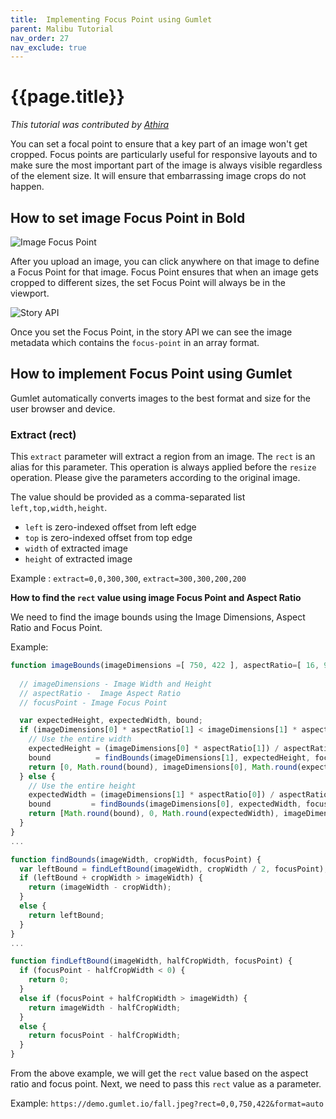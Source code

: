```yaml
---
title:  Implementing Focus Point using Gumlet 
parent: Malibu Tutorial
nav_order: 27
nav_exclude: true
---
```


# {{page.title}}

_This tutorial was contributed by [Athira](https://www.linkedin.com/in/athira-m-r-835ab6105/)_

You can set a focal point to ensure that a key part of an image won't get cropped. Focus points are particularly useful for responsive layouts and to make sure the most important part of the image is always visible regardless of the element size. It will ensure that embarrassing image crops do not happen.

## How to set image Focus Point in Bold

![Image Focus Point]({{"images/set-image-focus-point.gif" | absolute_url}})

After you upload an image, you can click anywhere on that image to define a Focus Point for that image. Focus Point ensures that when an image gets cropped to different sizes, the set Focus Point will always be in the viewport.


![Story API]({{"images/story-api.gif" | absolute_url}})

Once you set the Focus Point, in the story API we can see the image metadata which contains the `focus-point` in an array format. 

## How to implement Focus Point using Gumlet

Gumlet automatically converts images to the best format and size for the user browser and device. 
 
###  Extract (rect)

This `extract` parameter will extract a region from an image. The `rect` is an alias for this parameter. This operation is always applied before the `resize` operation. Please give the parameters according to the original image.

The value should be provided as a comma-separated list `left,top,width,height`.

- `left` is zero-indexed offset from left edge
- `top` is zero-indexed offset from top edge
- `width` of extracted image
- `height` of extracted image

Example : `extract=0,0,300,300`, `extract=300,300,200,200`


**How to find the `rect` value using image Focus Point and Aspect Ratio**

We need to find the image bounds using the Image Dimensions, Aspect Ratio and Focus Point.

Example: 

```javascript
function imageBounds(imageDimensions =[ 750, 422 ], aspectRatio=[ 16, 9 ], focusPoint=[ 125, 95 ]]) {
  
  // imageDimensions - Image Width and Height
  // aspectRatio -  Image Aspect Ratio
  // focusPoint - Image Focus Point 

  var expectedHeight, expectedWidth, bound;
  if (imageDimensions[0] * aspectRatio[1] < imageDimensions[1] * aspectRatio[0]) {
    // Use the entire width
    expectedHeight = (imageDimensions[0] * aspectRatio[1]) / aspectRatio[0];
    bound          = findBounds(imageDimensions[1], expectedHeight, focusPoint[1]);
    return [0, Math.round(bound), imageDimensions[0], Math.round(expectedHeight)];
  } else {
    // Use the entire height
    expectedWidth = (imageDimensions[1] * aspectRatio[0]) / aspectRatio[1];
    bound         = findBounds(imageDimensions[0], expectedWidth, focusPoint[0]);
    return [Math.round(bound), 0, Math.round(expectedWidth), imageDimensions[1]];
  }
}
...

function findBounds(imageWidth, cropWidth, focusPoint) {
  var leftBound = findLeftBound(imageWidth, cropWidth / 2, focusPoint);
  if (leftBound + cropWidth > imageWidth) {
    return (imageWidth - cropWidth);
  }
  else {
    return leftBound;
  }
}
...

function findLeftBound(imageWidth, halfCropWidth, focusPoint) {
  if (focusPoint - halfCropWidth < 0) {
    return 0;
  }
  else if (focusPoint + halfCropWidth > imageWidth) {
    return imageWidth - halfCropWidth;
  }
  else {
    return focusPoint - halfCropWidth;
  }
}

```

From the above example, we will get the `rect` value based on the aspect ratio and focus point.  Next, we need to pass this `rect` value as a parameter.

Example: `https://demo.gumlet.io/fall.jpeg?rect=0,0,750,422&format=auto`
